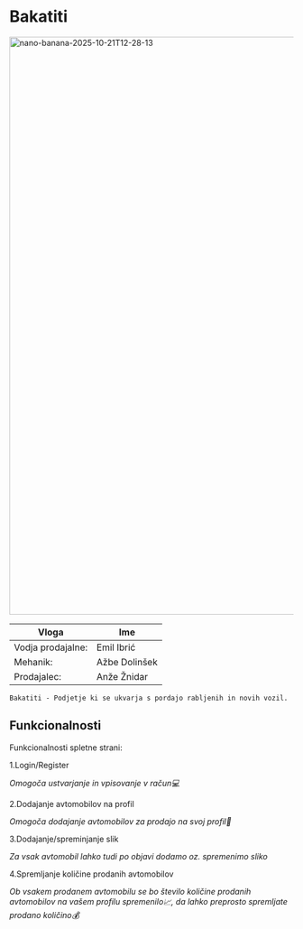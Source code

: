 # Bakatiti


<img width="1024" height="1024" alt="nano-banana-2025-10-21T12-28-13" src="https://github.com/user-attachments/assets/bc23fe9b-0d14-4c1d-87a7-45d81f883964" />

| Vloga    | Ime |
| -------- | ------- |
| Vodja prodajalne:  | Emil Ibrić   |
| Mehanik: | Ažbe Dolinšek    |
| Prodajalec:    | Anže Žnidar    |


```Bakatiti - Podjetje ki se ukvarja s pordajo rabljenih in novih vozil.```

## Funkcionalnosti

Funkcionalnosti spletne strani:

1.Login/Register

 _Omogoča ustvarjanje in vpisovanje v račun💻_
 
2.Dodajanje avtomobilov na profil

  _Omogoča dodajanje avtomobilov za prodajo na svoj profil🚗_
  
 3.Dodajanje/spreminjanje slik
 
  _Za vsak avtomobil lahko tudi po objavi dodamo oz. spremenimo sliko_
  
 4.Spremljanje količine prodanih avtomobilov
 
  _Ob vsakem prodanem avtomobilu se bo število količine prodanih avtomobilov na vašem profilu spremenilo📈, da lahko preprosto spremljate prodano količino💰_
  


